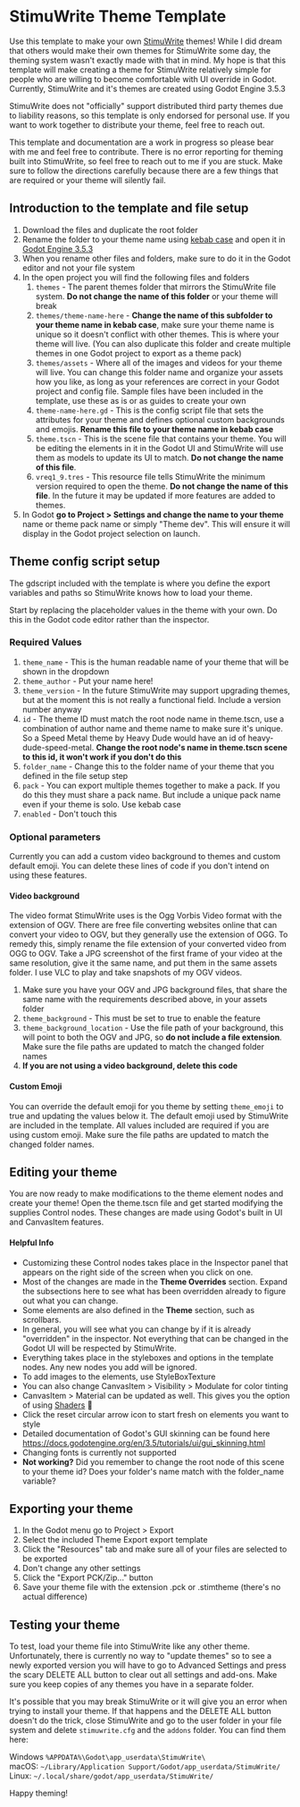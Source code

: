 # StimuWrite Theme Template

Use this template to make your own [StimuWrite](https://eveharms.itch.io/stimuwrite) themes! While I did dream that others would make their own themes for StimuWrite some day, the theming system wasn't exactly made with that in mind. My hope is that this template will make creating a theme for StimuWrite relatively simple for people who are willing to become comfortable with UI override in Godot. Currently, StimuWrite and it's themes are created using Godot Engine 3.5.3 

StimuWrite does not "officially" support distributed third party themes due to liability reasons, so this template is only endorsed for personal use. If you want to  work together to distribute your theme, feel free to reach out.

This template and documentation are a work in progress so please bear with me and feel free to contribute. There is no error reporting for theming built into StimuWrite, so feel free to reach out to me if you are stuck. Make sure to follow the directions carefully because there are a few things that are required or your theme will silently fail.

## Introduction to the template and file setup

1. Download the files and duplicate the root folder
2. Rename the folder to your theme name using [kebab case](https://developer.mozilla.org/en-US/docs/Glossary/Kebab_case) and open it in [Godot Engine 3.5.3](https://godotengine.org/download/3.x/)
3. When you rename other files and folders, make sure to do it in the Godot editor and not your file system
4. In the open project you will find the following files and folders
   1. `themes` - The parent themes folder that mirrors the StimuWrite file system. **Do not change the name of this folder** or your theme will break
   2. `themes/theme-name-here` - **Change the name of this subfolder to your theme name in kebab case**, make sure your theme name is unique so it doesn't conflict with other themes. This is where your theme will live. (You can also duplicate this folder and create multiple themes in one Godot project to export as a theme pack)
   3. `themes/assets` -  Where all of the images and videos for your theme will live. You can change this folder name and organize your assets how you like, as long as your references are correct in your Godot project and config file. Sample files have been included in the template, use these as is or as guides to create your own
   4. `theme-name-here.gd` - This is the config script file that sets the attributes for your theme and defines optional custom backgrounds and emojis. **Rename this file to your theme name in kebab case**
   5. `theme.tscn` - This is the scene file that contains your theme. You will be editing the elements in it in the Godot UI and StimuWrite will use them as models to update its UI to match. **Do not change the name of this file**.
   6. `vreq1_9.tres` - This resource file tells StimuWrite the minimum version required to open the theme. **Do not change the name of this file**. In the future it may be updated if more features are added to themes.
5. In Godot **go to Project > Settings and change the name to your theme** name or theme pack name or simply "Theme dev". This will ensure it will display in the Godot project selection on launch.

## Theme config script setup

The gdscript included with the template is where you define the export variables and paths so StimuWrite knows how to load your theme. 

Start by replacing the placeholder values in the theme with your own. Do this in the Godot code editor rather than the inspector.

### Required Values

1. `theme_name` - This is the human readable name of your theme that will be shown in the dropdown
2. `theme_author` - Put your name here!
3. `theme_version` - In the future StimuWrite may support upgrading themes, but at the moment this is not really a functional field. Include a version number anyway
4. `id` - The theme ID must match the root node name in theme.tscn, use a combination of author name and theme name to make sure it's unique. So a Speed Metal theme by Heavy Dude would have an id of heavy-dude-speed-metal. **Change the root node's name in theme.tscn scene to this id, it won't work if you don't do this**
5. `folder_name` - Change this to the folder name of your theme that you defined in the file setup step
6. `pack` - You can export multiple themes together to make a pack. If you do this they must share a pack name. But include a unique pack name even if your theme is solo. Use kebab case
7. `enabled` - Don't touch this

### Optional parameters

Currently you can add a custom video background to themes and custom default emoji. You can delete these lines of code if you don't intend on using these features. 

#### Video background

The video format StimuWrite uses is the Ogg Vorbis Video format with the extension of OGV. There are free file converting websites online that can convert your video to OGV, but they generally use the extension of OGG. To remedy this, simply rename the file extension of your converted video from OGG to OGV.  Take a JPG screenshot of the first frame of your video at the same resolution, give it the same name, and put them in the same assets folder. I use VLC to play and take snapshots of my OGV videos.

1. Make sure you have your OGV and JPG background files, that share the same name with the requirements described above, in your assets folder
2. `theme_background` - This must be set to true to enable the feature
3. `theme_background_location` - Use the file path of your background, this will point to both the OGV and JPG, so **do not include a file extension**. Make sure the file paths are updated to match the changed folder names
4. **If you are not using a video background, delete this code**

#### Custom Emoji

You can override the default emoji for you theme by setting `theme_emoji` to true and updating the values below it. The default emoji used by StimuWrite are included in the template. All values included are required if you are using custom emoji. Make sure the file paths are updated to match the changed folder names.

## Editing your theme

You are now ready to make modifications to the theme element nodes and create your theme! Open the theme.tscn file and get started modifying the supplies Control nodes. These changes are made using Godot's built in UI and CanvasItem features.

#### Helpful Info

- Customizing these Control nodes takes place in the Inspector panel that appears on the right side of the screen when you click on one. 
- Most of the changes are made in the **Theme Overrides** section. Expand the subsections here to see what has been overridden already to figure out what you can change.
- Some elements are also defined in the **Theme** section, such as scrollbars.
- In general, you will see what you can change by if it is already "overridden" in the inspector. Not everything that can be changed in the Godot UI will be respected by StimuWrite.
- Everything takes place in the styleboxes and options in the template nodes. Any new nodes you add will be ignored.
- To add images to the elements, use StyleBoxTexture
- You can also change CanvasItem > Visibility > Modulate for color tinting
- CanvasItem > Material can be updated as well. This gives you the option of using [Shaders](https://godotshaders.com/shader-type/canvas_item/) 🤯
- Click the reset circular arrow icon to start fresh on elements you want to style
- Detailed documentation of Godot's GUI skinning can be found here https://docs.godotengine.org/en/3.5/tutorials/ui/gui_skinning.html
- Changing fonts is currently not supported
- **Not working?** Did you remember to change the root node of this scene to your theme id? Does your folder's name match with the folder_name variable? 

## Exporting your theme

1. In the Godot menu go to Project > Export
2. Select the included Theme Export export template
3. Click the "Resources" tab and make sure all of your files are selected to be exported
4. Don't change any other settings
5. Click the "Export PCK/Zip..."  button
6. Save your theme file with the extension .pck or .stimtheme (there's no actual difference)

## Testing your theme

To test, load your theme file into StimuWrite like any other theme. Unfortunately, there is currently no way to "update themes" so to see a newly exported version you will have to go to Advanced Settings and press the scary DELETE ALL button to clear out all settings and add-ons. Make sure you keep copies of any themes you have in a separate folder.

It's possible that you may break StimuWrite or it will give you an error when trying to install your theme. If that happens and the DELETE ALL button doesn't do the trick, close StimuWrite and go to the user folder in your file system and delete `stimuwrite.cfg` and the `addons` folder. You can find them here: 

Windows `%APPDATA%\Godot\app_userdata\StimuWrite\`  
macOS: `~/Library/Application Support/Godot/app_userdata/StimuWrite/` 
Linux: `~/.local/share/godot/app_userdata/StimuWrite/`

Happy theming! 